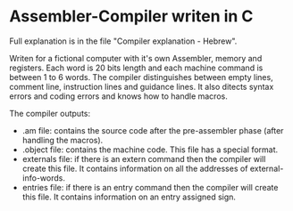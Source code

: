 # Assembler-Compiler writen in C

Full explanation is in the file "Compiler explanation - Hebrew".

Writen for a fictional computer with it's own Assembler, memory and registers.
Each word is 20 bits length and each machine command is between 1 to 6 words.
The compiler distinguishes between empty lines, comment line, instruction lines and guidance lines.
It also ditects syntax errors and coding errors and knows how to handle macros.

The compiler outputs:
- .am file: contains the source code after the pre-assembler phase (after handling the macros).
- .object file: contains the machine code.
This file has a special format.
- externals file: if there is an extern command then the compiler will create this file. It contains information on all the addresses of external-info-words.
- entries file: if there is an entry command then the compiler will create this file. It contains information on an entry assigned sign.
